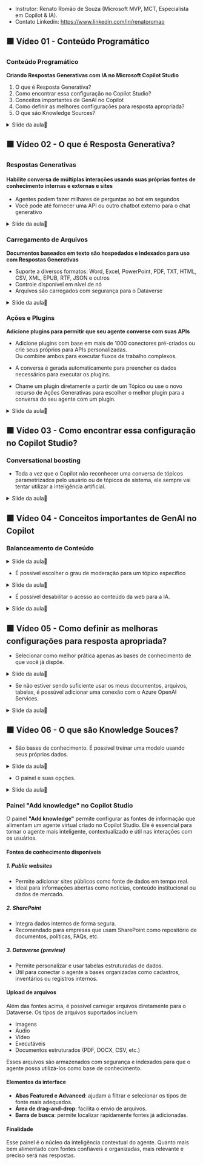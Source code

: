 - Instrutor: Renato Romão de Souza (Microsoft MVP, MCT, Especialista em Copilot & IA).
- Contato Linkedin: https://www.linkedin.com/in/renatoromao

## 🟩 Vídeo 01 - Conteúdo Programático

### Conteúdo Programático

**Criando Respostas Generativas com IA no Microsoft Copilot Studio**

1. O que é Resposta Generativa?
2. Como encontrar essa configuração no Copilot Studio?
3. Conceitos importantes de GenAI no Copilot
4. Como definir as melhores configurações para resposta apropriada?
5. O que são Knowledge Sources?

<details>
<summary> Slide da aula🔻</summary>
<p align="center">
    <img src="images/image.png" alt="" width="840">
</p>
</details>

## 🟩 Vídeo 02 - O que é Resposta Generativa?

### Respostas Generativas

#### **Habilite conversa de múltiplas interações usando suas próprias fontes de conhecimento internas e externas e sites**

- Agentes podem fazer milhares de perguntas ao bot em segundos  
- Você pode até fornecer uma API ou outro chatbot externo para o chat generativo

<details>
<summary> Slide da aula🔻</summary>
<p align="center">
    <img src="images/image-2.png" alt="" width="840">
</p>
</details>

### Carregamento de Arquivos

**Documentos baseados em texto são hospedados e indexados para uso com Respostas Generativas**

- Suporte a diversos formatos: Word, Excel, PowerPoint, PDF, TXT, HTML, CSV, XML, EPUB, RTF, JSON e outros  
- Controle disponível em nível de nó  
- Arquivos são carregados com segurança para o Dataverse

<details>
<summary> Slide da aula🔻</summary>
<p align="center">
    <img src="images/image-3.png" alt="" width="840">
</p>
</details>

### Ações e Plugins

**Adicione plugins para permitir que seu agente converse com suas APIs**

- Adicione plugins com base em mais de 1000 conectores pré-criados ou crie seus próprios para APIs personalizadas.  
  Ou combine ambos para executar fluxos de trabalho complexos.

- A conversa é gerada automaticamente para preencher os dados necessários para executar os plugins.

- Chame um plugin diretamente a partir de um Tópico ou use o novo recurso de Ações Generativas para escolher o melhor plugin para a conversa do seu agente com um plugin.

<details>
<summary> Slide da aula🔻</summary>
<p align="center">
    <img src="images/image-4.png" alt="" width="840">
</p>
</details>

## 🟩 Vídeo 03 - Como encontrar essa configuração no Copilot Studio?

### Conversational boosting

- Toda a vez que o Copilot não reconhecer uma conversa de tópicos parametrizados pelo usuário ou de tópicos de sistema, ele sempre vai tentar utilizar a inteligência artificial.

<details>
<summary> Slide da aula🔻</summary>
<p align="center">
    <img src="images/image-5.png" alt="" width="840">
</p>
</details>

## 🟩 Vídeo 04 - Conceitos importantes de GenAI no Copilot

### Balanceamento de Conteúdo

<details>
<summary> Slide da aula🔻</summary>
<p align="center">
    <img src="images/image-6.png" alt="" width="840">
</p>
</details>

- É possível escolher o grau de moderação para um tópico específico

<details>
<summary> Slide da aula🔻</summary>
<p align="center">
    <img src="images/image-7.png" alt="" width="840">
</p>
</details>

- É possível desabilitar o acesso ao conteúdo da web para a IA.

<details>
<summary> Slide da aula🔻</summary>
<p align="center">
    <img src="images/image-8.png" alt="" width="840">
</p>
</details>

## 🟩 Vídeo 05 - Como definir as melhoras configurações para resposta apropriada?

- Selecionar como melhor prática apenas as bases de conhecimento de que você já dispõe.

<details>
<summary> Slide da aula🔻</summary>
<p align="center">
    <img src="images/image-9.png" alt="" width="840">
</p>
</details>

- Se não estiver sendo suficiente usar os meus documentos, arquivos, tabelas, é possúvel adicionar uma conexão com o Azure OpenAI Services.

<details>
<summary> Slide da aula🔻</summary>
<p align="center">
    <img src="images/image-10.png" alt="" width="840">
</p>
</details>

## 🟩 Vídeo 06 - O que são Knowledge Souces?

- São bases de conhecimento. É possível treinar uma modelo usando seus próprios dados.

<details>
<summary> Slide da aula🔻</summary>
<p align="center">
    <img src="images/image-11.png" alt="" width="840">
</p>
</details>

- O painel e suas opções.

<details>
<summary> Slide da aula🔻</summary>
<p align="center">
    <img src="images/image-12.png" alt="" width="840">
</p>
</details>

### Painel "Add knowledge" no Copilot Studio

O painel **"Add knowledge"** permite configurar as fontes de informação que alimentam um agente virtual criado no Copilot Studio. Ele é essencial para tornar o agente mais inteligente, contextualizado e útil nas interações com os usuários.

#### Fontes de conhecimento disponíveis

##### 1. Public websites
- Permite adicionar sites públicos como fonte de dados em tempo real.
- Ideal para informações abertas como notícias, conteúdo institucional ou dados de mercado.

##### 2. SharePoint
- Integra dados internos de forma segura.
- Recomendado para empresas que usam SharePoint como repositório de documentos, políticas, FAQs, etc.

##### 3. Dataverse (preview)
- Permite personalizar e usar tabelas estruturadas de dados.
- Útil para conectar o agente a bases organizadas como cadastros, inventários ou registros internos.

#### Upload de arquivos

Além das fontes acima, é possível carregar arquivos diretamente para o Dataverse. Os tipos de arquivos suportados incluem:

- Imagens
- Áudio
- Vídeo
- Executáveis
- Documentos estruturados (PDF, DOCX, CSV, etc.)

Esses arquivos são armazenados com segurança e indexados para que o agente possa utilizá-los como base de conhecimento.

#### Elementos da interface

- **Abas Featured e Advanced**: ajudam a filtrar e selecionar os tipos de fonte mais adequados.
- **Área de drag-and-drop**: facilita o envio de arquivos.
- **Barra de busca**: permite localizar rapidamente fontes já adicionadas.

#### Finalidade

Esse painel é o núcleo da inteligência contextual do agente. Quanto mais bem alimentado com fontes confiáveis e organizadas, mais relevante e preciso será nas respostas.



